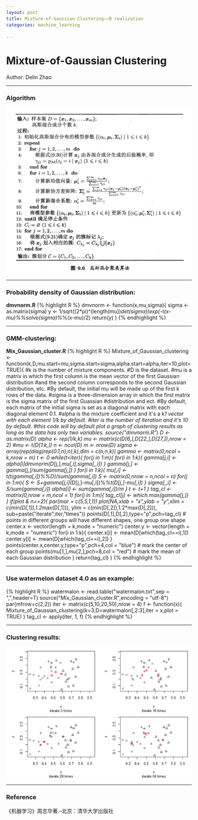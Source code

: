 ```yaml
---
layout: post
title: Mixture-of-Gaussian Clustering——R realization
categories: machine_learning

---
```


# Mixture-of-Gaussian Clustering

Author: Delin Zhao

---

### Algorithm
![GMM algorithm](/assets/GMM.png)

---

### Probability density of Gaussian distribution:

**dmvnorm.R**
{% highlight R %}
dmvnorm <- function(x,mu,sigma){
  sigma <- as.matrix(sigma)
  y <- 1/sqrt((2*pi)^(length(mu))*det(sigma))*exp(-t(x-mu)%*%solve(sigma)%*%(x-mu)/2)
  return(y)
}
{% endhighlight %}

---

### GMM-clustering:

**Mix_Gaussian_cluster.R**
{% highlight R %}
Mixture_of_Gaussian_clustering <- function(k,D,mu.start=mu,sigma.start=sigma,alpha.start=alpha,iter=10,plot=TRUE){
  #k is the number of mixture components.
  #D is the dataset.
  #mu is a matrix in which the first column is the mean vector of the first Gaussian distribution 
  #and the second column corresponds to the second Gaussian distribution, etc.
  #By default, the initial mu will be made up of the first k rows of the data.
  #sigma is a three-dimension array in which the first matrix is the sigma matrix of the first Guassian 
  #distribution and ect.
  #By default, each matrix of the initial sigma is set as a diagonal matrix with each diagonal element 0.1.
  #alpha is the mixture coefficient and it's a k*1 vector with each element 1/k by default.
  #iter is the number of iteration and it's 10 by default.
  #this code will by default plot a graph of clustering results as long as the data has only two variables.
  source("dmvnorm.R")
  D <- as.matrix(D)
  alpha <- rep(1/k,k)
  mu <- matrix(c(D[6,],D[22,],D[27,]),nrow = 2)
  #mu <- t(D[1:k,])
  n <- ncol(D)
  m <- nrow(D)
  sigma <- array(rep(diag(rep(0.1,n),n),k),dim = c(n,n,k))
  gamma <- matrix(0,ncol = k,nrow = m)
  t <- 0
  while(t<iter){
    for(j in 1:m){
      for(i in 1:k){
        gamma[j,i] <- alpha[i]*dmvnorm(D[j,],mu[,i],sigma[,,i])
      }
      gamma[j,] <- gamma[j,]/sum(gamma[j,])
    }
    for(i in 1:k){
      mu[,i] <- t(t(gamma[,i])%*%D)/sum(gamma[,i])
      S <- matrix(0,nrow = n,ncol = n)
      for(j in 1:m){
        S <- S+gamma[j,i]*(D[j,]-mu[,i])%*%t(D[j,]-mu[,i])
      }
      sigma[,,i] <- S/sum(gamma[,i])
      alpha[i] <- sum(gamma[,i])/m
    }
    t <- t+1
  }
  tag_cl <- matrix(0,nrow = m,ncol = 1)
  for(j in 1:m){
    tag_cl[j] <- which.max(gamma[j,])
  }
  if(plot & n==2){
    par(mar = c(5,5,1,1))
    plot(NA,xlab = "x",ylab = "y",xlim = c(min(D[,1]),1.2*max(D[,1])), ylim = c(min(D[,2]),1.2*max(D[,2])),
      sub=paste("iterate",iter,"times"))
    points(D[,1],D[,2],type="p",pch=tag_cl)
    # points in different groups will have different shapes, one group one shape 
    center.x <- vector(length = k,mode = "numeric")
    center.y <- vector(length = k,mode = "numeric")
    for(i in 1:k){
      center.x[i] <- mean(D[which(tag_cl==i),1])
      center.y[i] <- mean(D[which(tag_cl==i),2])
    }
    points(center.x,center.y,type="p",pch=4,col = "blue")
    # mark the center of each group
    points(mu[1,],mu[2,],pch=8,col = "red")
    # mark the mean of each Gaussian distribution
  }
  return(tag_cl)
}
{% endhighlight %}

---

### Use watermelon dataset 4.0 as an example:

{% highlight R %}
watermalon <- read.table("watermalon.txt",sep = ",",header=T)
source("Mix_Gaussian_cluster.R",encoding = "utf-8")
par(mfrow=c(2,2))
iter <- matrix(c(5,10,20,50),nrow = 4)
f <- function(x){
  Mixture_of_Gaussian_clustering(k=3,D=watermalon[,2:3],iter = x,plot = TRUE)
}
tag_cl <- apply(iter, 1, f)
{% endhighlight %}

---

### Clustering results:
![Clustering results](/assets/result.png)

---

### Reference
《机器学习》周志华著.–北京：清华大学出版社
